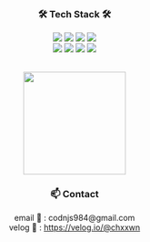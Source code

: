<div align="center">
  <!-- <h2> 🐣 주니어 프론트엔드 개발자, 임채원입니다. 🐣 </h2>-->
  <!--
    <p>
      🌏 대한민국 서울특별시에 거주하고 있습니다.<br>
      &nbsp;&nbsp;&nbsp;&nbsp;&nbsp;&nbsp;I'm Studying in Seoul,South Korea Now.<br><br>
      👀 프론트엔드 개발 분야에 가장 흥미를 느끼고 집중적으로 공부하고 있습니다.<br>
      &nbsp;&nbsp;&nbsp;&nbsp;&nbsp;&nbsp;Most interested in front-end development.<br><br>
      🎓 시각영상디자인과와 IT공학과에서 복수전공을 하였습니다. <br>
      &nbsp;&nbsp;&nbsp;&nbsp;&nbsp;&nbsp;Majored in Visual/Media Design and Computer Science.
      <br/>
      <br/>
    </p>
  -->
  
  <h3> 🛠 Tech Stack 🛠 </h3>
  <img src="https://img.shields.io/badge/HTML-E34F26?style=flat-square&logo=HTML5&logoColor=white"/>
  <img src="https://img.shields.io/badge/CSS-1572B6?style=flat-square&logo=CSS3&logoColor=white"/>
  <img src="https://img.shields.io/badge/Sass-CC6699?style=flat-square&logo=SASS&logoColor=white"/>
  <img src="https://img.shields.io/badge/JavaScript-F7DF1E?style=flat-square&logo=JAVASCRIPT&logoColor=white"/>
  <br/>
  <img src="https://img.shields.io/badge/React-61DAFB?style=flat-square&logo=React&logoColor=white"/>
  <img src="https://img.shields.io/badge/typescript-4179C0?style=flat-square&logo=typescript&logoColor=white"/>
  <img src="https://img.shields.io/badge/Next.js-000000?style=flat-square&logo=Next.js&logoColor=white"/>
  <img src="https://img.shields.io/badge/Three.js-000000?style=flat-square&logo=THREE.JS&logoColor=white"/>
  <br/>
  <br/>

  <a href="https://github.com/lisa425"><img align="center" style="height:180px" src="https://github-readme-stats.vercel.app/api/top-langs/?username=imysh578&layout=compact&theme=nord&hide_border=true" /></a> 
  
  <!--<a href="https://github.com/lisa425"><img align="center" style="height:180px" src="https://github-readme-stats.vercel.app/api?username=lisa425&theme=nord" alt="SOKURI's github stats" /></a>-->
  
  <h3> 📫 Contact </h3>
  <p>
    email 📧 : codnjs984@gmail.com<br/>
    velog 📝 : <a href="https://velog.io/@chxxwn">https://velog.io/@chxxwn</a>
  </p>
</div>

<!--
- 🔭 I’m currently working on ...
- 🌱 I’m currently learning ...
- 👯 I’m looking to collaborate on ...
- 🤔 I’m looking for help with ...
- 💬 Ask me about ...
- 📫 How to reach me: ...
- 😄 Pronouns: ...
- ⚡ Fun fact: ...
-->
